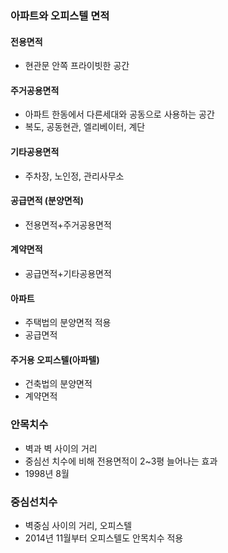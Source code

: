 ### 아파트와 오피스텔 면적
#### 전용면적
- 현관문 안쪽 프라이빗한 공간
#### 주거공용면적
- 아파트 한동에서 다른세대와 공동으로 사용하는 공간
- 복도, 공동현관, 엘리베이터, 계단
#### 기타공용면적
- 주차장, 노인정, 관리사무소

#### 공급면적 (분양면적)
- 전용면적+주거공용면적

#### 계약면적
- 공급면적+기타공용면적

#### 아파트
- 주택법의 분양면적 적용
- 공급면적

#### 주거용 오피스텔(아파텔)
- 건축법의 분양면적
- 계약면적

### 안목치수
- 벽과 벽 사이의 거리
- 중심선 치수에 비해 전용면적이 2~3평 늘어나는 효과
- 1998년 8월

### 중심선치수
- 벽중심 사이의 거리, 오피스텔
- 2014년 11월부터 오피스텔도 안목치수 적용

